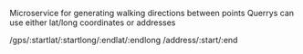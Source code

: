 Microservice for generating walking directions between points
Querrys can use either lat/long coordinates or addresses

/gps/:startlat/:startlong/:endlat/:endlong
/address/:start/:end
